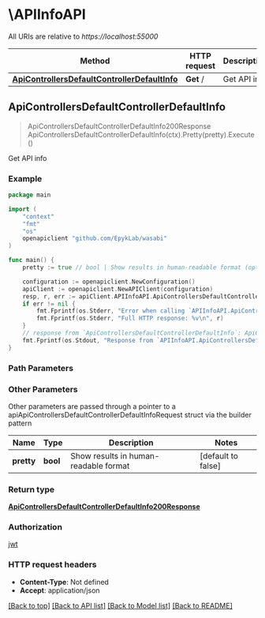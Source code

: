 # \APIInfoAPI

All URIs are relative to *https://localhost:55000*

Method | HTTP request | Description
------------- | ------------- | -------------
[**ApiControllersDefaultControllerDefaultInfo**](APIInfoAPI.md#ApiControllersDefaultControllerDefaultInfo) | **Get** / | Get API info



## ApiControllersDefaultControllerDefaultInfo

> ApiControllersDefaultControllerDefaultInfo200Response ApiControllersDefaultControllerDefaultInfo(ctx).Pretty(pretty).Execute()

Get API info



### Example

```go
package main

import (
	"context"
	"fmt"
	"os"
	openapiclient "github.com/EpykLab/wasabi"
)

func main() {
	pretty := true // bool | Show results in human-readable format (optional) (default to false)

	configuration := openapiclient.NewConfiguration()
	apiClient := openapiclient.NewAPIClient(configuration)
	resp, r, err := apiClient.APIInfoAPI.ApiControllersDefaultControllerDefaultInfo(context.Background()).Pretty(pretty).Execute()
	if err != nil {
		fmt.Fprintf(os.Stderr, "Error when calling `APIInfoAPI.ApiControllersDefaultControllerDefaultInfo``: %v\n", err)
		fmt.Fprintf(os.Stderr, "Full HTTP response: %v\n", r)
	}
	// response from `ApiControllersDefaultControllerDefaultInfo`: ApiControllersDefaultControllerDefaultInfo200Response
	fmt.Fprintf(os.Stdout, "Response from `APIInfoAPI.ApiControllersDefaultControllerDefaultInfo`: %v\n", resp)
}
```

### Path Parameters



### Other Parameters

Other parameters are passed through a pointer to a apiApiControllersDefaultControllerDefaultInfoRequest struct via the builder pattern


Name | Type | Description  | Notes
------------- | ------------- | ------------- | -------------
 **pretty** | **bool** | Show results in human-readable format | [default to false]

### Return type

[**ApiControllersDefaultControllerDefaultInfo200Response**](ApiControllersDefaultControllerDefaultInfo200Response.md)

### Authorization

[jwt](../README.md#jwt)

### HTTP request headers

- **Content-Type**: Not defined
- **Accept**: application/json

[[Back to top]](#) [[Back to API list]](../README.md#documentation-for-api-endpoints)
[[Back to Model list]](../README.md#documentation-for-models)
[[Back to README]](../README.md)
